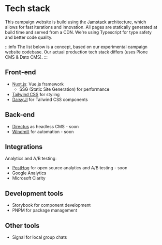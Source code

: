 # Tech stack

This campaign website is build using the [Jamstack](https://jamstack.org/) architecture, which allows for fast iterations and innovation. All pages are statically generated at build time and served from a CDN. We're using Typescript for type safety and better code quality.

:::info
The list below is a concept, based on our experimental campaign website codebase. Our actual production tech stack differs (uses Plone CMS & Dato CMS).
:::

## Front-end

- [Nuxt.js](https://nuxtjs.org/): Vue.js framework
  - SSG (Static Site Generation) for performance
- [Tailwind CSS](https://tailwindcss.com/) for styling
- [DaisyUI](https://daisyui.com/) for Tailwind CSS components

## Back-end

- [Directus](https://directus.io/) as headless CMS - soon
- [Windmill](https://www.windmill.dev/) for automation - soon

## Integrations

Analytics and A/B testing:

- [PostHog](https://posthog.com/) for open source analytics and A/B testing - soon
- Google Analytics
- Microsoft Clarity

## Development tools

- Storybook for component development
- PNPM for package management

## Other tools

- Signal for local group chats
